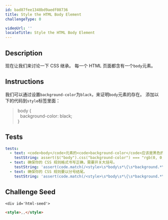 ```yaml
---
id: bad87fee1348bd9aedf08736
title: Style the HTML Body Element
challengeType: 0

videoUrl: ''
localeTitle: Style the HTML Body Element
---
```


## Description
<section id='description'>
现在让我们来讨论一下 CSS 继承。
每一个 HTML 页面都含有一个<code>body</code>元素。
</section>

## Instructions
<section id='instructions'>
我们可以通过设置<code>background-color</code>为<code>black</code>，来证明<code>body</code>元素的存在。
添加以下的代码到<code>style</code>标签里面：
<blockquote>body {<br>&nbsp;&nbsp;background-color: black;<br>}</blockquote>
</section>

## Tests
<section id='tests'>

```yml
tests:
  - text: <code>body</code>元素的<code>background-color</code>应该是黑色的。
    testString: assert($("body").css("background-color") === "rgb(0, 0, 0)", '<code>body</code>元素的<code>background-color</code>应该是黑色的。');
  - text: 确保你的 CSS 规则格式书写正确，需要开关大括号。
    testString: 'assert(code.match(/<style>\s*body\s*\{\s*background.*\s*:\s*.*;\s*\}\s*<\/style>/i), "确保你的 CSS 规则格式书写正确，需要开关大括号。");'
  - text: 确保你的 CSS 规则要以分号结尾。
    testString: 'assert(code.match(/<style>\s*body\s*\{\s*background.*\s*:\s*.*;\s*\}\s*<\/style>/i), "确保你的 CSS 规则要以分号结尾。");'

```

</section>

## Challenge Seed
<section id='challengeSeed'>

    <div id='html-seed'>
```html
<style>,,</style>
```





</div>





</section>

              